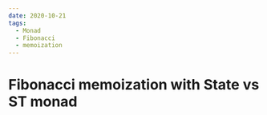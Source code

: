 ```yaml
---
date: 2020-10-21
tags: 
  - Monad
  - Fibonacci
  - memoization
---
```


# Fibonacci memoization with State vs ST monad


